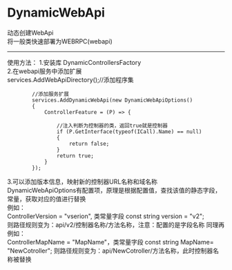 # DynamicWebApi
动态创建WebApi  
将一般类快速部署为WEBRPC(webapi)

-------------------------------------------------

使用方法： 
1.安装库 DynamicControllersFactory  
2.在webapi服务中添加扩展  
  services.AddWebApiDirectory();//添加程序集  

            //添加服务扩展
            services.AddDynamicWebApi(new DynamicWebApiOptions()  
            {  
                ControllerFeature = (P) => {  

                    //注入判断为控制器的类，返回true就是控制器  
                    if (P.GetInterface(typeof(ICall).Name) == null)  
                    {
                        return false;  
                    }  
                    return true;  
                }  
            });  
3.可以添加版本信息，映射新的控制器URL名称和域名称  
    DynamicWebApiOptions有配置项，原理是根据配置值，查找该值的静态字段，常量，获取对应的值进行替换  
	例如：  
	 ControllerVersion = "vserion", 类常量字段  const string version = "v2";   
	 则路径规则变为：api/v2/控制器名称/方法名称，注意：配置的是字段名称
	 同理再例如：  
	  ControllerMapName = "MapName"，类常量字段  const string  MapName= "NewCotroller"; 
	  则路径规则变为：api/NewCotroller/方法名称，此时控制器名称被替换  
	  
	  
	  
	 
	
   
